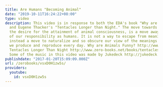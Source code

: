 ```yaml
---
title: Are Humans "Becoming Animal"
date: "2019-10-11T16:24:22+08:00"
type: video
description: This video is in response to both the EDA's book "Why are Animals Funny"
  and Eugene Thacker's "Tentacles Longer than Night." The move towards the animal,
  the desire for the attainment of animal consciousness, is a move away from the depths
  of our responsibility as humans. It is not a way to escape from meaning, but is
  instead a move to naturalize and so obscure our view of the meanings and structures
  we produce and reproduce every day. Why are Animals Funny? http://www.zero-books.net/books/why-animals-funny
  Tentacles Longer Than Night http://www.zero-books.net/books/tentacles-longer-night
  Some of the music in this video was made by Jukedeck http://jukedeck.com
publishdate: "2017-01-20T15:09:09.000Z"
url: /zerobooks/vsxD0H1zw5s/
providers:
  youtube:
    id: vsxD0H1zw5s
---
```

